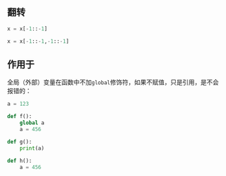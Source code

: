 ## 翻转
```python
x = x[-1::-1]
```
```python
x = x[-1::-1,-1::-1]
```

## 作用于
全局（外部）变量在函数中不加`global`修饰符，如果不赋值，只是引用，是不会报错的：

```python
a = 123

def f():
    global a
    a = 456

def g():
    print(a)

def h():
    a = 456
```